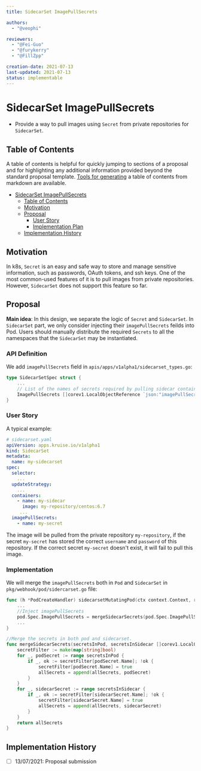 ```yaml
---
title: SidecarSet ImagePullSecrets

authors:
  - "@veophi"

reviewers:
  - "@Fei-Guo"
  - "@furykerry"
  - "@FillZpp"

creation-date: 2021-07-13
last-updated: 2021-07-13
status: implementable
---
```


# SidecarSet ImagePullSecrets
- Provide a way to pull images using `Secret` from private repositories for `SidecarSet`.

## Table of Contents
A table of contents is helpful for quickly jumping to sections of a proposal and for highlighting
any additional information provided beyond the standard proposal template.
[Tools for generating](https://github.com/ekalinin/github-markdown-toc) a table of contents from markdown are available.

- [SidecarSet ImagePullSecrets](#sidecarset-imagepullsecrets)
  - [Table of Contents](#table-of-contents)
  - [Motivation](#motivation)
  - [Proposal](#proposal)
    - [User Story](#user-story)
    - [Implementation Plan](#implementation-plan)
  - [Implementation History](#implementation-history)

## Motivation
In k8s, `Secret` is an easy and safe way to store and manage sensitive information, such as passwords, OAuth tokens, and ssh keys.
One of the most common-used features of it is to pull images from private repositories. However, `SidecarSet` does not support this feature so far.

## Proposal
**Main idea**: In this design, we separate the logic of `Secret` and `SidecarSet`.
In `SidecarSet` part, we only consider injecting their `imagePullSecrets` feilds into Pod.
Users should manually  distribute the required `Secrets` to all the namespaces that the `SidecarSet` may be instantiated.

### API Definition
We add `imagePullSecrets` field in `apis/apps/v1alpha1/sidecarset_types.go`:
```go
type SidecarSetSpec struct {
	...
	// List of the names of secrets required by pulling sidecar container images
	ImagePullSecrets []corev1.LocalObjectReference `json:"imagePullSecrets,omitempty"`
}
```

### User Story
A typical example:
```yaml
# sidecarset.yaml
apiVersion: apps.kruise.io/v1alpha1
kind: SidecarSet
metadata:
  name: my-sidecarset
spec:
  selector:
    ...
  updateStrategy:
    ...
  containers:
    - name: my-sidecar
      image: my-repository/centos:6.7
     ...
  imagePullSecrets:
    - name: my-secret
```
The image will be pulled from the private repository `my-repository`, if the secret `my-secret` has stored the correct `username` and `password` of this repository.
If the correct secret `my-secret` doesn't exist, it will fail to pull this image.
### Implementation
We will merge the `imagePullSecrets` both in `Pod` and `SidecarSet` in `pkg/webhook/pod/sidercarset.go` file:
```go
func (h *PodCreateHandler) sidecarsetMutatingPod(ctx context.Context, req admission.Request, pod *corev1.Pod) error {
	...
	//Inject imagePullSecrets
	pod.Spec.ImagePullSecrets = mergeSidecarSecrets(pod.Spec.ImagePullSecrets, sidecarSecrets)
	...
}

//Merge the secrets in both pod and sidecarset.
func mergeSidecarSecrets(secretsInPod, secretsInSidecar []corev1.LocalObjectReference) (allSecrets []corev1.LocalObjectReference) {
	secretFilter := make(map[string]bool)
	for _, podSecret := range secretsInPod {
		if _, ok := secretFilter[podSecret.Name]; !ok {
			secretFilter[podSecret.Name] = true
			allSecrets = append(allSecrets, podSecret)
		}
	}
	for _, sidecarSecret := range secretsInSidecar {
		if _, ok := secretFilter[sidecarSecret.Name]; !ok {
			secretFilter[sidecarSecret.Name] = true
			allSecrets = append(allSecrets, sidecarSecret)
		}
	}
	return allSecrets
}
```

## Implementation History
- [ ] 13/07/2021: Proposal submission

